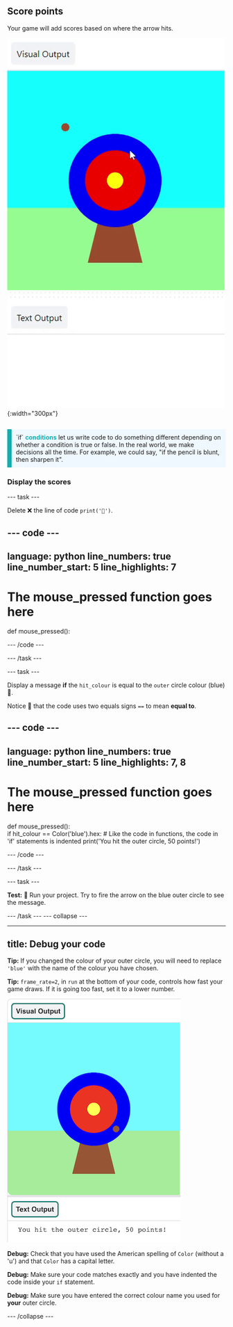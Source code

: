 ## Score points

<div style="display: flex; flex-wrap: wrap">
<div style="flex-basis: 200px; flex-grow: 1; margin-right: 15px;">
Your game will add scores based on where the arrow hits.
</div>
<div>

![An animation of a target with an arrow appearing in different positions in the Visual Output area, and scores appearing as text in the Text Output area.](images/points-scored.gif){:width="300px"}

</div>
</div>

<p style="border-left: solid; border-width:10px; border-color: #0faeb0; background-color: aliceblue; padding: 10px;">
`if` <span style="color: #0faeb0; font-weight: bold;">conditions</span> let us write code to do something different depending on whether a condition is true or false. In the real world, we make decisions all the time. For example, we could say, "if the pencil is blunt, then sharpen it".
</p>

### Display the scores

--- task ---

Delete ❌ the line of code `print('🎯')`.

--- code ---
---
language: python
line_numbers: true
line_number_start: 5
line_highlights: 7
---
# The mouse_pressed function goes here    
def mouse_pressed():


--- /code ---

--- /task ---

--- task ---

Display a message **if** the `hit_colour` is equal to the `outer` circle colour (blue) 🎯. 

Notice 👀 that the code uses two equals signs `==` to mean **equal to**.

--- code ---
---
language: python
line_numbers: true
line_number_start: 5
line_highlights: 7, 8
---

# The mouse_pressed function goes here     
def mouse_pressed():     
    if hit_colour == Color('blue').hex:  # Like the code in functions, the code in 'if' statements is indented
        print('You hit the outer circle, 50 points!')

--- /code ---

--- /task ---

--- task ---

**Test:** 🔄 Run your project. Try to fire the arrow on the blue outer circle to see the message. 

--- /task ---
--- collapse ---

---
title: Debug your code
---

**Tip:** If you changed the colour of your outer circle, you will need to replace `'blue'` with the name of the colour you have chosen.

**Tip:** `frame_rate=2`, in `run` at the bottom of your code, controls how fast your game draws. If it is going too fast, set it to a lower number. 

![An arrow touching the outer circle of the target in the Visual Output area. The points message is displayed in the Text Output area.](images/blue-points.png)

**Debug:** Check that you have used the American spelling of `Color` (without a 'u') and that `Color` has a capital letter.

**Debug:** Make sure your code matches exactly and you have indented the code inside your `if` statement. 

**Debug:** Make sure you have entered the correct colour name you used for **your** outer circle. 


--- /collapse ---
